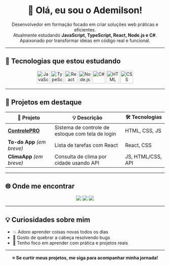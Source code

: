 <h1 align="center">👋 Olá, eu sou o Ademilson!</h1>

<p align="center">
  Desenvolvedor em formação focado em criar soluções web práticas e eficientes.<br>
  Atualmente estudando <strong>JavaScript, TypeScript, React, Node.js e C#</strong>.<br>
  Apaixonado por transformar ideias em código real e funcional.
</p>

---

## 🚀 Tecnologias que estou estudando

<div align="center">
  <img src="https://cdn.jsdelivr.net/gh/devicons/devicon/icons/javascript/javascript-original.svg" width="40" alt="JavaScript"/>
  <img src="https://cdn.jsdelivr.net/gh/devicons/devicon/icons/typescript/typescript-original.svg" width="40" alt="TypeScript"/>
  <img src="https://cdn.jsdelivr.net/gh/devicons/devicon/icons/react/react-original.svg" width="40" alt="React"/>
  <img src="https://cdn.jsdelivr.net/gh/devicons/devicon/icons/nodejs/nodejs-original.svg" width="40" alt="Node.js"/>
  <img src="https://cdn.jsdelivr.net/gh/devicons/devicon/icons/csharp/csharp-original.svg" width="40" alt="C#"/>
  <img src="https://cdn.jsdelivr.net/gh/devicons/devicon/icons/html5/html5-original.svg" width="40" alt="HTML"/>
  <img src="https://cdn.jsdelivr.net/gh/devicons/devicon/icons/css3/css3-original.svg" width="40" alt="CSS"/>
</div>

---

## 📌 Projetos em destaque

| 🚧 Projeto | 💡 Descrição | 🛠️ Tecnologias |
|-----------|--------------|----------------|
| [**ControlePRO**](https://github.com/AdemilsonBraunn/controlepro) | Sistema de controle de estoque com tela de login | HTML, CSS, JS |
| **To-do App** *(em breve)* | Lista de tarefas com React | React, CSS |
| **ClimaApp** *(em breve)* | Consulta de clima por cidade usando API | JS, HTML/CSS, API |

---

## 🌐 Onde me encontrar

<p align="center">
  <a href="https://www.linkedin.com/in/ademilsonbraunn/"><img src="https://img.shields.io/badge/LinkedIn-blue?logo=linkedin&style=for-the-badge" /></a>
  <a href="mailto:ademilsondbraunn@gmail.com"><img src="https://img.shields.io/badge/Gmail-red?logo=gmail&style=for-the-badge" /></a>
  <a href="#"><img src="https://img.shields.io/badge/Portfólio-em construção-inactive?style=for-the-badge" /></a>
</p>

---

## 💡 Curiosidades sobre mim

- 💥 Adoro aprender coisas novas todos os dias
- 🔧 Gosto de quebrar a cabeça resolvendo bugs
- 🧠 Tenho foco em aprender com prática e projetos reais

---

<p align="center"><b>⭐️ Se curtir meus projetos, me siga para acompanhar minha jornada!</b></p>

